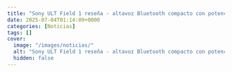 ```yaml
---
title: "Sony ULT Field 1 reseña - altavoz Bluetooth compacto con potencia extrema y calidad premium"
date: 2025-07-04T01:14:09+0000
categories: [Noticias]
tags: []
cover:
  image: "/images/noticias/"
  alt: "Sony ULT Field 1 reseña - altavoz Bluetooth compacto con potencia extrema y calidad premium"
  hidden: false
---
```



